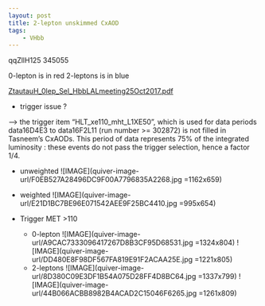 ```yaml
---
layout: post
title: 2-lepton unskimmed CxAOD
tags: 
    - VHbb
---
```


qqZllH125 345055

0-lepton is in red
2-leptons is in blue

[ZtautauH_0lep_Sel_HbbLALmeeting25Oct2017.pdf](quiver-file-url/E43E447DAAAB814C899D5F2F2DF7A55A.pdf)

* trigger issue ?

--> the trigger item “HLT_xe110_mht_L1XE50”, which is used for data periods data16D4E3 to data16F2L11 (run number >= 302872) is not filled in Tasneem’s CxAODs. This period of data represents 75% of the integrated luminosity : these events do not pass the trigger selection, hence a factor 1/4.

* unweighted
![IMAGE](quiver-image-url/F0EB527A28496DC9F00A7796835A2268.jpg =1162x659)

* weighted
![IMAGE](quiver-image-url/E21D1BC7BE96E071542AEE9F25BC4410.jpg =995x654)

* Trigger MET >110
  * 0-lepton
    ![IMAGE](quiver-image-url/A9CAC7333096417267D8B3CF95D68531.jpg =1324x804)
    ![IMAGE](quiver-image-url/DD480E8F98DF567FA819E91F2ACAA25E.jpg =1221x805)
  * 2-leptons
    ![IMAGE](quiver-image-url/8D380C09E3DF1B54A075D28FF4D8BC64.jpg =1337x799)
    ![IMAGE](quiver-image-url/44B066ACBB8982B4ACAD2C15046F6265.jpg =1261x809)


